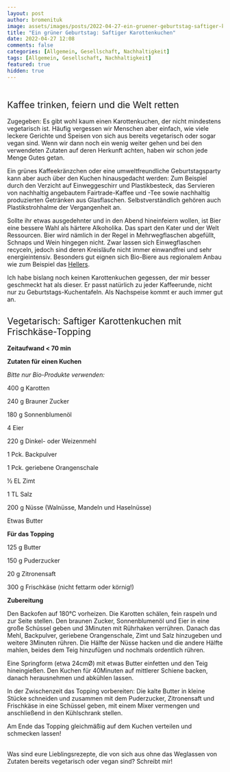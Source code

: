 ```yaml
---
layout: post
author: bromenituk
image: assets/images/posts/2022-04-27-ein-gruener-geburtstag-saftiger-karottenkuchen.png
title: "Ein grüner Geburtstag: Saftiger Karottenkuchen"
date: 2022-04-27 12:08
comments: false
categories: [Allgemein, Gesellschaft, Nachhaltigkeit]
tags: [Allgemein, Gesellschaft, Nachhaltigkeit]
featured: true
hidden: true
---
```

<!-- wp:tadv/classic-paragraph -->
<p><img src="https://vg07.met.vgwort.de/na/8936ce2190d742a7a1d97c5631a31480" alt="" width="1" height="1" /></p>
<h2><span style="font-weight: 400;">Kaffee trinken, feiern und die Welt retten</span></h2>
<p><span style="font-weight: 400;">Zugegeben: Es gibt wohl kaum einen Karottenkuchen, der nicht mindestens vegetarisch ist. Häufig vergessen wir Menschen aber einfach, wie viele leckere Gerichte und Speisen von sich aus bereits vegetarisch oder sogar vegan sind. Wenn wir dann noch ein wenig weiter gehen und bei den verwendeten Zutaten auf deren Herkunft achten, haben wir schon jede Menge Gutes getan.</span></p>
<p><span style="font-weight: 400;">Ein grünes Kaffeekränzchen oder eine umweltfreundliche Geburtstagsparty kann aber auch über den Kuchen hinausgedacht werden: Zum Beispiel durch den Verzicht auf Einweggeschirr und Plastikbesteck, das Servieren von nachhaltig angebautem Fairtrade-Kaffee und -Tee sowie nachhaltig produzierten Getränken aus Glasflaschen. Selbstverständlich gehören auch Plastikstrohhalme der Vergangenheit an.</span></p>
<p><span style="font-weight: 400;">Sollte ihr etwas ausgedehnter und in den Abend hineinfeiern wollen, ist Bier eine bessere Wahl als härtere Alkoholika. Das spart den Kater und der Welt Ressourcen. Bier wird nämlich in der Regel in Mehrwegflaschen abgefüllt, Schnaps und Wein hingegen nicht. Zwar lassen sich Einwegflaschen recyceln, jedoch sind deren Kreisläufe nicht immer einwandfrei und sehr energieintensiv. Besonders gut eignen sich Bio-Biere aus regionalem Anbau wie zum Beispiel das </span><a href="https://www.hellers.koeln/"><span style="font-weight: 400;">Hellers</span></a><span style="font-weight: 400;">.</span></p>
<p><span style="font-weight: 400;">Ich habe bislang noch keinen Karottenkuchen gegessen, der mir besser geschmeckt hat als dieser. Er passt natürlich zu jeder Kaffeerunde, nicht nur zu Geburtstags-Kuchentafeln. Als Nachspeise kommt er auch immer gut an.</span></p>
<p></p>
<h2><span style="font-weight: 400;">Vegetarisch: Saftiger Karottenkuchen mit Frischkäse-Topping</span></h2>
<p></p>
<p><b>Zeitaufwand &lt; 70 min</b></p>
<p><b>Zutaten für einen Kuchen</b></p>
<p><i><span style="font-weight: 400;">Bitte nur Bio-Produkte verwenden:</span></i></p>
<p><span style="font-weight: 400;">400 g Karotten</span></p>
<p><span style="font-weight: 400;">240 g Brauner Zucker</span></p>
<p><span style="font-weight: 400;">180 g Sonnenblumenöl</span></p>
<p><span style="font-weight: 400;">4 Eier</span></p>
<p><span style="font-weight: 400;">220 g Dinkel- oder Weizenmehl</span></p>
<p><span style="font-weight: 400;">1 Pck. Backpulver</span></p>
<p><span style="font-weight: 400;">1 Pck. geriebene Orangenschale</span></p>
<p><span style="font-weight: 400;">½ EL Zimt</span></p>
<p><span style="font-weight: 400;">1 TL Salz</span></p>
<p><span style="font-weight: 400;">200 g Nüsse (Walnüsse, Mandeln und Haselnüsse)</span></p>
<p><span style="font-weight: 400;">Etwas Butter</span></p>
<p></p>
<p><b>Für das Topping</b></p>
<p><span style="font-weight: 400;">125 g Butter</span></p>
<p><span style="font-weight: 400;">150 g Puderzucker</span></p>
<p><span style="font-weight: 400;">20 g Zitronensaft</span></p>
<p><span style="font-weight: 400;">300 g Frischkäse (nicht fettarm oder körnig!)</span></p>
<p></p>
<p><b>Zubereitung</b></p>
<p><span style="font-weight: 400;">Den Backofen auf 180°C vorheizen. Die Karotten schälen, fein raspeln und zur Seite stellen. Den braunen Zucker, Sonnenblumenöl und Eier in eine große Schüssel geben und 3Minuten mit Rührhaken verrühren. Danach das Mehl, Backpulver, geriebene Orangenschale, Zimt und Salz hinzugeben und weitere 3Minuten rühren. Die Hälfte der Nüsse hacken und die andere Hälfte mahlen, beides dem Teig hinzufügen und nochmals ordentlich rühren.</span></p>
<p><span style="font-weight: 400;">Eine Springform (etwa 24cmØ) mit etwas Butter einfetten und den Teig hineingießen. Den Kuchen für 40Minuten auf mittlerer Schiene backen, danach herausnehmen und abkühlen lassen.</span></p>
<p><span style="font-weight: 400;">In der Zwischenzeit das Topping vorbereiten: Die kalte Butter in kleine Stücke schneiden und zusammen mit dem Puderzucker, Zitronensaft und Frischkäse in eine Schüssel geben, mit einem Mixer vermengen und anschließend in den Kühlschrank stellen.</span></p>
<p><span style="font-weight: 400;">Am Ende das Topping gleichmäßig auf dem Kuchen verteilen und schmecken lassen!</span></p>
<p><br /><span style="font-weight: 400;">Was sind eure Lieblingsrezepte, die von sich aus ohne das Weglassen von Zutaten bereits vegetarisch oder vegan sind? Schreibt mir!</span></p>
<!-- /wp:tadv/classic-paragraph -->
